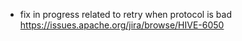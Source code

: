 - fix in progress related to retry when protocol is bad
https://issues.apache.org/jira/browse/HIVE-6050